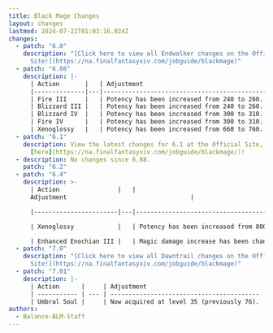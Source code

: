 ```yaml
---
title: Black Mage Changes
layout: changes
lastmod: 2024-07-22T01:03:16.024Z
changes:
  - patch: "6.0"
    description: "[Click here to view all Endwalker changes on the Official
      Site!](https://na.finalfantasyxiv.com/jobguide/blackmage)"
  - patch: "6.08"
    description: |-
      | Action       |   | Adjustment                                  |
      |--------------|---|---------------------------------------------|
      | Fire III     |   | Potency has been increased from 240 to 260. |
      | Blizzard III |   | Potency has been increased from 240 to 260. |
      | Blizzard IV  |   | Potency has been increased from 300 to 310. |
      | Fire IV      |   | Potency has been increased from 300 to 310. |
      | Xenoglossy   |   | Potency has been increased from 660 to 760. |
  - patch: "6.1"
    description: View the latest changes for 6.1 at the Official Site, located
      [here](https://na.finalfantasyxiv.com/jobguide/blackmage/)!
  - description: No changes since 6.08.
    patch: "6.2"
  - patch: "6.4"
    description: >-
      | Action                |   |
      Adjustment                                  |

      |-----------------------|---|---------------------------------------------|

      | Xenoglossy            |   | Potency has been increased from 800 to 880. |

      | Enhanced Enochian III |   | Magic damage increase has been changed from 21% to 23%. |
  - patch: "7.0"
    description: "[Click here to view all Dawntrail changes on the Official
      Site!](https://na.finalfantasyxiv.com/jobguide/blackmage)"
  - patch: "7.01"
    description: |-
      | Action      |     | Adjustment                                |
      | ----------- | --- | ----------------------------------------- |
      | Umbral Soul |     | Now acquired at level 35 (previously 76). |
authors:
  - Balance-BLM-Staff
---
```


